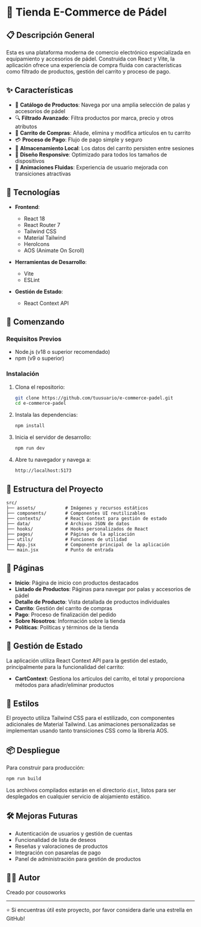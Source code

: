 # 🏓 Tienda E-Commerce de Pádel

## 📋 Descripción General

Esta es una plataforma moderna de comercio electrónico especializada en equipamiento y accesorios de pádel. Construida con React y Vite, la aplicación ofrece una experiencia de compra fluida con características como filtrado de productos, gestión del carrito y proceso de pago.

## ✨ Características

- 🎯 **Catálogo de Productos**: Navega por una amplia selección de palas y accesorios de pádel
- 🔍 **Filtrado Avanzado**: Filtra productos por marca, precio y otros atributos
- 🛒 **Carrito de Compras**: Añade, elimina y modifica artículos en tu carrito
- 💳 **Proceso de Pago**: Flujo de pago simple y seguro
- 💾 **Almacenamiento Local**: Los datos del carrito persisten entre sesiones
- 📱 **Diseño Responsive**: Optimizado para todos los tamaños de dispositivos
- 🔄 **Animaciones Fluidas**: Experiencia de usuario mejorada con transiciones atractivas

## 🧰 Tecnologías

- **Frontend**:

  - React 18
  - React Router 7
  - Tailwind CSS
  - Material Tailwind
  - HeroIcons
  - AOS (Animate On Scroll)
- **Herramientas de Desarrollo**:

  - Vite
  - ESLint
- **Gestión de Estado**:

  - React Context API

## 🚀 Comenzando

### Requisitos Previos

- Node.js (v18 o superior recomendado)
- npm (v9 o superior)

### Instalación

1. Clona el repositorio:

   ```bash
   git clone https://github.com/tuusuario/e-commerce-padel.git
   cd e-commerce-padel
   ```
2. Instala las dependencias:

   ```bash
   npm install
   ```
3. Inicia el servidor de desarrollo:

   ```bash
   npm run dev
   ```
4. Abre tu navegador y navega a:

   ```
   http://localhost:5173
   ```

## 📂 Estructura del Proyecto

```
src/
├── assets/           # Imágenes y recursos estáticos
├── components/       # Componentes UI reutilizables
├── contexts/         # React Context para gestión de estado
├── data/             # Archivos JSON de datos
├── hooks/            # Hooks personalizados de React
├── pages/            # Páginas de la aplicación
├── utils/            # Funciones de utilidad
├── App.jsx           # Componente principal de la aplicación
└── main.jsx          # Punto de entrada
```

## 📱 Páginas

- **Inicio**: Página de inicio con productos destacados
- **Listado de Productos**: Páginas para navegar por palas y accesorios de pádel
- **Detalle de Producto**: Vista detallada de productos individuales
- **Carrito**: Gestión del carrito de compras
- **Pago**: Proceso de finalización del pedido
- **Sobre Nosotros**: Información sobre la tienda
- **Políticas**: Políticas y términos de la tienda

## 🔄 Gestión de Estado

La aplicación utiliza React Context API para la gestión del estado, principalmente para la funcionalidad del carrito:

- **CartContext**: Gestiona los artículos del carrito, el total y proporciona métodos para añadir/eliminar productos

## 🎨 Estilos

El proyecto utiliza Tailwind CSS para el estilizado, con componentes adicionales de Material Tailwind. Las animaciones personalizadas se implementan usando tanto transiciones CSS como la librería AOS.

## 📦 Despliegue

Para construir para producción:

```bash
npm run build
```

Los archivos compilados estarán en el directorio `dist`, listos para ser desplegados en cualquier servicio de alojamiento estático.

## 🛠️ Mejoras Futuras

- Autenticación de usuarios y gestión de cuentas
- Funcionalidad de lista de deseos
- Reseñas y valoraciones de productos
- Integración con pasarelas de pago
- Panel de administración para gestión de productos

## 👨‍💻 Autor

Creado por cousoworks

---

⭐ Si encuentras útil este proyecto, por favor considera darle una estrella en GitHub!
